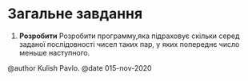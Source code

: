 # Загальне завдання

1. **Розробити** Розробити программу,яка підраховує скільки серед заданої послідовності 
		  чисел таких пар, у яких попереднє число меньше наступного.


@author Kulish Pavlo.
@date 015-nov-2020

